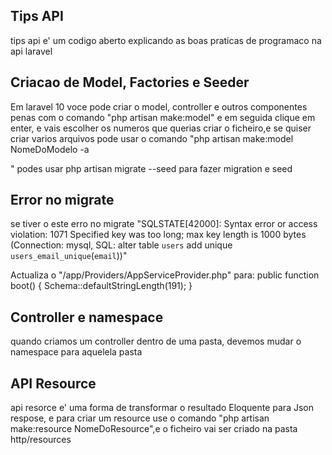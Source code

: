## Tips API

tips api e' um codigo aberto explicando as boas praticas de programaco na api laravel

## Criacao de Model, Factories e Seeder

Em laravel 10 voce pode criar o model, controller e outros componentes penas com o comando "php artisan make:model" e em seguida clique em enter, e vais escolher os numeros que querias criar o ficheiro,e se quiser criar varios arquivos pode usar o comando "php artisan make:model NomeDoModelo -a

"
podes usar php artisan migrate --seed para fazer migration e seed
## Error no migrate 

se tiver o este erro no migrate "SQLSTATE[42000]: Syntax error or access violation: 1071 Specified key was too long; max key length is 1000 bytes (Connection: mysql, SQL: alter table `users` add unique `users_email_unique`(`email`))"

Actualiza o "/app/Providers/AppServiceProvider.php"
para:
public function boot()
{
    Schema::defaultStringLength(191);
}

## Controller e namespace

quando criamos um controller dentro de uma pasta, devemos mudar o namespace para aquelela pasta

## API Resource

api resorce e' uma forma de transformar o resultado Eloquente para Json respose, e para criar um resource use o comando "php artisan make:resource NomeDoResource",e o ficheiro vai ser criado na pasta http/resources
